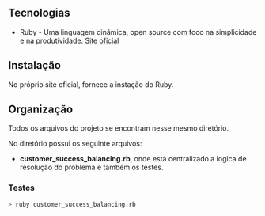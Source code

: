 ## Tecnologias

* Ruby - Uma linguagem dinâmica, open source com foco na simplicidade e na produtividade. [Site oficial](https://www.ruby-lang.org/pt/)

## Instalação 

No próprio site oficial, fornece a instação do Ruby.

## Organização

Todos os arquivos do projeto se encontram nesse mesmo diretório.

No diretório possui os seguinte arquivos:
- **customer_success_balancing.rb**, onde está centralizado a logica de resolução do problema e também os testes.

### Testes

```bash
> ruby customer_success_balancing.rb
```
